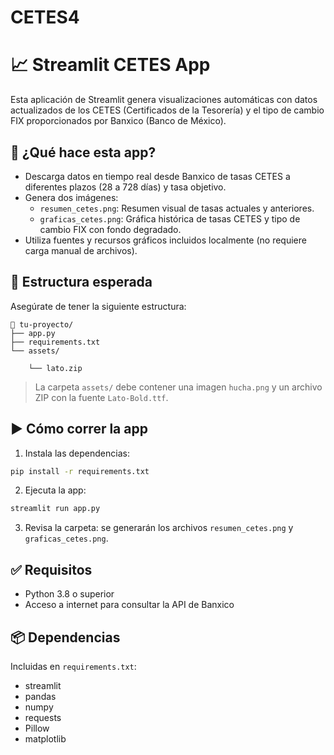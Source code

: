 # CETES4

# 📈 Streamlit CETES App

Esta aplicación de Streamlit genera visualizaciones automáticas con datos actualizados de los CETES (Certificados de la Tesorería) y el tipo de cambio FIX proporcionados por Banxico (Banco de México).

## 🚀 ¿Qué hace esta app?

- Descarga datos en tiempo real desde Banxico de tasas CETES a diferentes plazos (28 a 728 días) y tasa objetivo.
- Genera dos imágenes:
  - `resumen_cetes.png`: Resumen visual de tasas actuales y anteriores.
  - `graficas_cetes.png`: Gráfica histórica de tasas CETES y tipo de cambio FIX con fondo degradado.
- Utiliza fuentes y recursos gráficos incluidos localmente (no requiere carga manual de archivos).

## 📂 Estructura esperada

Asegúrate de tener la siguiente estructura:

```
📁 tu-proyecto/
├── app.py
├── requirements.txt
└── assets/
   
    └── lato.zip
```

> La carpeta `assets/` debe contener una imagen `hucha.png` y un archivo ZIP con la fuente `Lato-Bold.ttf`.

## ▶️ Cómo correr la app

1. Instala las dependencias:

```bash
pip install -r requirements.txt
```

2. Ejecuta la app:

```bash
streamlit run app.py
```

3. Revisa la carpeta: se generarán los archivos `resumen_cetes.png` y `graficas_cetes.png`.

## ✅ Requisitos

- Python 3.8 o superior
- Acceso a internet para consultar la API de Banxico

## 📦 Dependencias

Incluidas en `requirements.txt`:

- streamlit
- pandas
- numpy
- requests
- Pillow
- matplotlib
